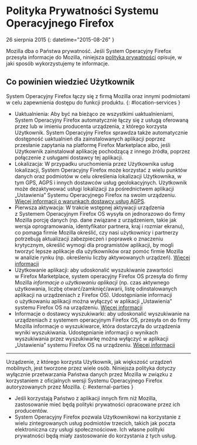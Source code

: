 ﻿# Polityka Prywatności Systemu Operacyjnego Firefox

26 sierpnia 2015
{: datetime="2015-08-26" }

Mozilla dba o Państwa prywatność. Jeśli System Operacyjny Firefox przesyła informacje do Mozilla, niniejsza [polityka prywatności](https://www.mozilla.org/privacy/) opisuje, w jaki sposób wykorzystujemy te informacje.

## Co powinien wiedzieć Użytkownik

System Operacyjny Firefox łączy się z firmą Mozilla oraz innymi podmiotami w celu zapewnienia dostępu do funkcji produktu.
{: #location-services }

* Uaktualnienia: Aby być na bieżąco ze wszystkimi uaktualnieniami, System Operacyjny Firefox automatycznie łączy się z usługą oferowaną przez lub w imieniu producenta urządzenia, z którego korzysta Użytkownik. System Operacyjny Firefox sprawdza także automatycznie dostępność uaktualnień dla zainstalowanych aplikacji poprzez przesłanie zapytania na platformę Firefox Marketplace albo, jeśli Użytkownik zainstalował aplikację pochodzącą z innego źródła, poprzez połączenie z usługami dostawcy tej aplikacji.
* Lokalizacja: W przypadku uruchomienia przez Użytkownika usług lokalizacji, System Operacyjny Firefox może korzystać z wielu punktów danych oraz podmiotów w celu określenia lokalizacji Użytkownika, w tym GPS, AGPS i innych dostawców usług geolokacyjnych. Użytkownik może dezaktywować usługi lokalizacji za pośrednictwem aplikacji „Ustawienia” Systemu Operacyjnego Firefox na swoim urządzeniu. [Więcej informacji o warunkach dostawcy usług AGPS](https://wiki.mozilla.org/Firefox_OS/AGPS_service_provider_terms).
* Pierwsza aktywacja: W trakcie wstępnej aktywacji urządzenia z Systemem Operacyjnym Firefox OS wysyła on jednorazowo do firmy Mozilla porcję danych (np. dane związane z urządzeniem, takie jak wersja oprogramowania, identyfikator partnera, kraj i rozmiar ekranu), co pomaga firmie Mozilla określić, czy nasi użytkownicy i partnerzy potrzebują aktualizacji zabezpieczeń i poprawek o znaczeniu krytycznym, określić wymogi dla programistów aplikacji, by mogli tworzyć lepsze aplikacje dla użytkowników oraz pomóc firmie Mozilla w analizie rynku (np. określeniu liczby aktywowanych urządzeń). [Więcej informacji](https://wiki.mozilla.org/Firefox_OS/Metrics/activationping)
* Użytkowanie aplikacji: aby udoskonalić wyszukiwanie zawartości w Firefox Marketplace, system operacyjny Firefox OS przesyła do firmy Mozilla *informacje o użytkowaniu aplikacji* (np. czas aktywnego użytkowania, liczbę otwarć/zamknięć/awarii, listę odinstalowanych aplikacji na urządzeniach z Firefox OS). Udostępnianie informacji o użytkowaniu aplikacji można wyłączyć w aplikacji „Ustawienia” systemu Firefox OS na urządzeniu. [Więcej informacji](https://wiki.mozilla.org/FirefoxOS/Metrics/App_Usage)
* Informacje o dostawcy wyszukiwarki: aby udoskonalić wyszukiwanie na urządzeniach z systemem operacyjnym Firefox OS, przesyła on do firmy Mozilla informacje o wyszukiwarce, która dostarczyła do urządzenia wyniki wyszukiwania. Udostępnianie informacji o wynikach wyszukiwania przez wyszukiwarkę można wyłączyć w aplikacji „Ustawienia” systemu Firefox OS na urządzeniu. [Więcej informacji](https://wiki.mozilla.org/FirefoxOS/Metrics/App_Usage)

---------------------------------------

Urządzenie, z którego korzysta Użytkownik, jak większość urządzeń mobilnych, jest tworzone przez wiele osób. Niniejsza polityka dotyczy wyłącznie przetwarzania Państwa danych przez Mozilla w związku z korzystaniem z oficjalnych wersji Systemu Operacyjnego Firefox autoryzowanych przez Mozilla.
{: #external-parties }

* Jeśli korzystają Państwo z aplikacji innych firm niż Mozilla, zastosowanie mieć będą polityki prywatności opracowane przez ich producentów.
* System Operacyjny Firefox pozwala Użytkownikowi na korzystanie z wielu zintegrowanych usług podmiotów trzecich, takich jak poczta elektroniczna czy usługi społecznościowe. Ich własne polityki prywatności będą miały zastosowanie do korzystania z tych usług.
